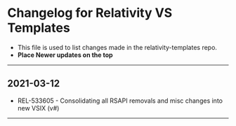 # Changelog for Relativity VS Templates

- This file is used to list changes made in the relativity-templates repo.
- **Place Newer updates on the top**

-------------------------

## 2021-03-12

- REL-533605 - Consolidating all RSAPI removals and misc changes into new VSIX (v#)

-------------------------